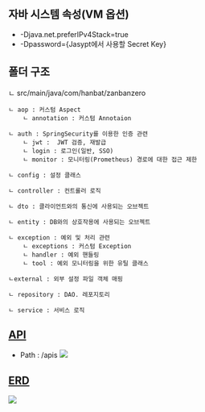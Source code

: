 ## 자바 시스템 속성(VM 옵션)
- -Djava.net.preferIPv4Stack=true
- -Dpassword={Jasypt에서 사용할 Secret Key}

## 폴더 구조
ㄴ src/main/java/com/hanbat/zanbanzero  

    ㄴ aop : 커스텀 Aspect  
        ㄴ annotation : 커스텀 Annotaion  
        
    ㄴ auth : SpringSecurity를 이용한 인증 관련
        ㄴ jwt :  JWT 검증, 재발급
        ㄴ login : 로그인(일반, SSO)
        ㄴ monitor : 모니터링(Prometheus) 경로에 대한 접근 제한
        
    ㄴ config : 설정 클래스
    
    ㄴ controller : 컨트롤러 로직
    
    ㄴ dto : 클라이언트와의 통신에 사용되는 오브젝트
    
    ㄴ entity : DB와의 상호작용에 사용되는 오브젝트
    
    ㄴ exception : 예외 및 처리 관련
        ㄴ exceptions : 커스텀 Exception
        ㄴ handler : 예외 핸들링
        ㄴ tool : 예외 모니터링을 위한 유틸 클래스

    ㄴexternal : 외부 설정 파일 객체 매핑

    ㄴ repository : DAO. 레포지토리

    ㄴ service : 서비스 로직

## [API](http://kjj.kjj.r-e.kr:8080/apis)

- Path : /apis
  <img src="https://github.com/HBNU-SWUNIV/come-capstone23-kjj/assets/94634916/334d8777-8cfb-465e-8834-e4a899c8507a" />

## [ERD](https://www.erdcloud.com/d/iiGBzHyKQzPHEhkj4)
<img src="https://github.com/HBNU-SWUNIV/come-capstone23-kjj/assets/94634916/ec81dec8-eec5-46e7-914a-8b3fb62db442" />
